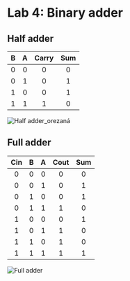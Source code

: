 # Lab 4: Binary adder

## Half adder

| **B** | **A** | **Carry** | **Sum** |           
| :-: | :-: | :-: | :-: |
| 0 | 0 | 0 | 0 |
| 0 | 1 | 0 | 1 |
| 1 | 0 | 0 | 1 |
| 1 | 1 | 1 | 0 |

![Half adder_orezaná](https://user-images.githubusercontent.com/58397657/75177666-e7618580-5736-11ea-9e22-03a92be90504.png)

## Full adder

| **Cin** | **B** | **A** | **Cout** | **Sum** |
| :-: | :-: | :-: | :-: | :-: |
| 0 | 0 | 0 | 0 | 0 |
| 0 | 0 | 1 | 0 | 1 |
| 0 | 1 | 0 | 0 | 1 |
| 0 | 1 | 1 | 1 | 0 |
| 1 | 0 | 0 | 0 | 1 |
| 1 | 0 | 1 | 1 | 0 |
| 1 | 1 | 0 | 1 | 0 |
| 1 | 1 | 1 | 1 | 1 |

![Full adder](https://user-images.githubusercontent.com/58397657/75178639-c00bb800-5738-11ea-9e97-5e1998600900.jpg)
